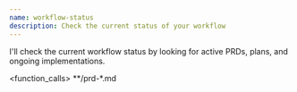```yaml
---
name: workflow-status
description: Check the current status of your workflow
---
```


I'll check the current workflow status by looking for active PRDs, plans, and ongoing implementations.

<function_calls>
<invoke name="Glob">
<parameter name="pattern">**/prd-*.md